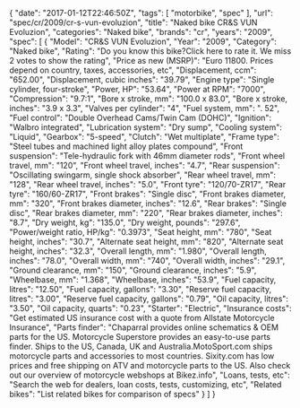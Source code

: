 {
    "date": "2017-01-12T22:46:50Z",
    "tags": [
        "motorbike",
        "spec"
    ],
    "url": "spec\/cr\/2009\/cr-s-vun-evoluzion",
    "title": "Naked bike CR&S VUN Evoluzion",
    "categories": "Naked bike",
    "brands": "cr",
    "years": "2009",
    "spec": [
        {
            "Model": "CR&S VUN Evoluzion",
            "Year": "2009",
            "Category": "Naked bike",
            "Rating": "Do you know this bike?Click here to rate it. We miss 2 votes to show the rating",
            "Price as new (MSRP)": "Euro 11800.  Prices depend on country, taxes, accessories, etc",
            "Displacement, ccm": "652.00",
            "Displacement, cubic inches": "39.79",
            "Engine type": "Single cylinder, four-stroke",
            "Power, HP": "53.64",
            "Power at RPM": "7000",
            "Compression": "9.7:1",
            "Bore x stroke, mm": "100.0 x 83.0",
            "Bore x stroke, inches": "3.9 x 3.3",
            "Valves per cylinder": "4",
            "Fuel system, mm": ". 52",
            "Fuel control": "Double Overhead Cams\/Twin Cam (DOHC)",
            "Ignition": "Walbro integrated",
            "Lubrication system": "Dry sump",
            "Cooling system": "Liquid",
            "Gearbox": "5-speed",
            "Clutch": "Wet multiplate",
            "Frame type": "Steel tubes and machined light alloy plates compound",
            "Front suspension": "Tele-hydraulic fork with 46mm diameter rods",
            "Front wheel travel, mm": "120",
            "Front wheel travel, inches": "4.7",
            "Rear suspension": "Oscillating swingarm, single shock absorber",
            "Rear wheel travel, mm": "128",
            "Rear wheel travel, inches": "5.0",
            "Front tyre": "120\/70-ZR17",
            "Rear tyre": "160\/60-ZR17",
            "Front brakes": "Single disc",
            "Front brakes diameter, mm": "320",
            "Front brakes diameter, inches": "12.6",
            "Rear brakes": "Single disc",
            "Rear brakes diameter, mm": "220",
            "Rear brakes diameter, inches": "8.7",
            "Dry weight, kg": "135.0",
            "Dry weight, pounds": "297.6",
            "Power\/weight ratio, HP\/kg": "0.3973",
            "Seat height, mm": "780",
            "Seat height, inches": "30.7",
            "Alternate seat height, mm": "820",
            "Alternate seat height, inches": "32.3",
            "Overall length, mm": "1.980",
            "Overall length, inches": "78.0",
            "Overall width, mm": "740",
            "Overall width, inches": "29.1",
            "Ground clearance, mm": "150",
            "Ground clearance, inches": "5.9",
            "Wheelbase, mm": "1.368",
            "Wheelbase, inches": "53.9",
            "Fuel capacity, litres": "12.50",
            "Fuel capacity, gallons": "3.30",
            "Reserve fuel capacity, litres": "3.00",
            "Reserve fuel capacity, gallons": "0.79",
            "Oil capacity, litres": "3.50",
            "Oil capacity, quarts": "0.23",
            "Starter": "Electric",
            "Insurance costs": "Get estimated US insurance cost with a quote from Allstate Motorcycle Insurance",
            "Parts finder": "Chaparral provides online schematics & OEM parts for the US.   Motorcycle Superstore provides an easy-to-use parts finder. Ships to the US, Canada, UK and Australia.MotoSport.com ships motorcycle parts and accessories to most countries.    Sixity.com has low prices and free shipping on ATV and motorcycle parts to the US. Also check out our overview of motorcycle webshops at Bikez.info",
            "Loans, tests, etc": "Search the web for dealers, loan costs, tests, customizing, etc",
            "Related bikes": "List related bikes for comparison of specs"
        }
    ]
}